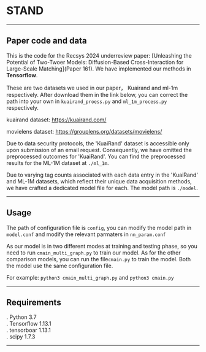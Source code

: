 # STAND
---
## Paper code and data

This is the code for the Recsys 2024 underreview paper: [Unleashing the Potential of Two-Twoer Models: Diffusion-Based Cross-Interaction for Large-Scale Matching](Paper 161). We have implemented our methods in **Tensorflow**.


These are two datasets we used in our paper， Kuairand and ml-1m respectively. After download them in the link below, you can correct the path into your own in `kuairand_proess.py` and `ml_1m_process.py` respectively.

kuairand dataset: https://kuairand.com/

movielens dataset: https://grouplens.org/datasets/movielens/

Due to data security protocols, the 'KuaiRand' dataset is accessible only upon submission of an email request. Consequently, we have omitted the preprocessed outcomes for 'KuaiRand'. You can find the preprocessed results for the ML-1M dataset at `./ml_1m`.

Due to varying tag counts associated with each data entry in the 'KuaiRand' and ML-1M datasets, which reflect their unique data acquisition methods, we have crafted a dedicated model file for each. The model path is `./model`.

---

## Usage
The path of configuration file is `config`, you can modify the model path in `model.conf` and modify the relevant parmaters in `nn_param.conf`

As our model is in two different modes at training and testing phase, so you need to run `cmain_multi_graph.py` to train our model. As for the other comparison models, you can run the file`cmain.py` to train the model. Both the model use the same configuration file.

For example: `python3 cmain_multi_graph.py` and `python3 cmain.py`


---
## Requirements

. Python 3.7 \
. Tensorflow 1.13.1 \
. tensorboar 1.13.1 \
. scipy 1.7.3 

---



